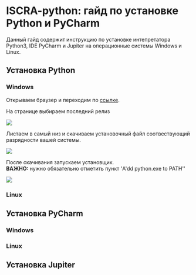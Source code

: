 # ISCRA-python: гайд по установке Python и PyCharm

Данный гайд содержит инструкцию по установке интепретатора Python3, IDE PyCharm и Jupiter на операционные системы Windows и Linux. 

## Установка Python
### Windows
Открываем браузер и переходим по [ссылке](https://www.python.org/).

На странице выбираем последний релиз

![](https://github.com/N0ktis/ISCRA-python/blob/main/img/1.png)

Листаем в самый низ и скачиваем установочный файл соотвествующий разрядности вашей системы.

![](https://github.com/N0ktis/ISCRA-python/blob/main/img/2.png)

После скачивания запускаем установщик.  
**ВАЖНО:** нужно обязательно отметить пункт 'A'dd python.exe to PATH''

![](https://github.com/N0ktis/ISCRA-python/blob/main/img/3.png)

### Linux

## Установка PyCharm
### Windows
### Linux

## Установка Jupiter

